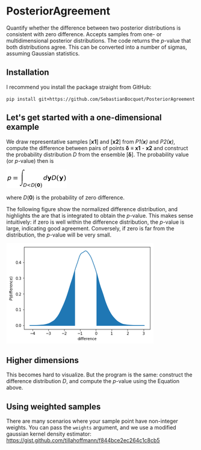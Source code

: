 # PosteriorAgreement

Quantify whether the difference between two posterior distributions is consistent with zero difference. Accepts samples from one- or multidimensional posterior distributions. The code returns the *p*-value that both distributions agree. This can be converted into a number of sigmas, assuming Gaussian statistics.

## Installation

I recommend you install the package straight from GitHub:

`pip install git+https://github.com/SebastianBocquet/PosteriorAgreement`

## Let's get started with a one-dimensional example

We draw representative samples [**x1**] and [**x2**] from *P1(**x**)* and *P2(**x**)*, compute the difference between pairs of points **δ** ≡ **x1** - **x2** and construct the probability distribution *D* from the ensemble [**δ**]. The probability value (or *p*-value) then is

![](eqn.png)

where *D*(**0**) is the probability of zero difference.

The following figure show the normalized difference distribution, and highlights the are that is integrated to obtain the *p*-value. This makes sense intuitively: if zero is well within the difference distribution, the *p*-value is large, indicating good agreement. Conversely, if zero is far from the distribution, the *p*-value will be very small.

![](one-d_example.png)

## Higher dimensions

This becomes hard to visualize. But the program is the same: construct the difference distribution *D*, and compute the *p*-value using the Equation above.

## Using weighted samples
There are many scenarios where your sample point have non-integer weights. You can pass the `weights` argument, and we use a modified gaussian kernel density estimator:
https://gist.github.com/tillahoffmann/f844bce2ec264c1c8cb5

